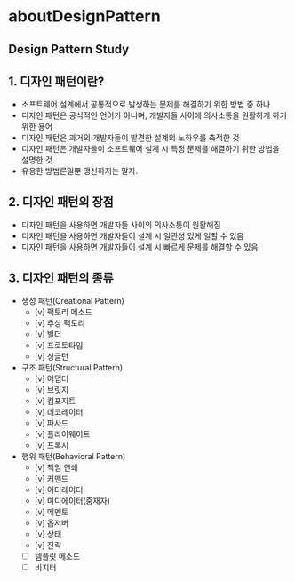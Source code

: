 # aboutDesignPattern
Design Pattern Study
---
## 1. 디자인 패턴이란?
- 소프트웨어 설계에서 공통적으로 발생하는 문제를 해결하기 위한 방법 중 하나
- 디자인 패턴은 공식적인 언어가 아니며, 개발자들 사이에 의사소통을 원활하게 하기 위한 용어
- 디자인 패턴은 과거의 개발자들이 발견한 설계의 노하우를 축적한 것
- 디자인 패턴은 개발자들이 소프트웨어 설계 시 특정 문제를 해결하기 위한 방법을 설명한 것
- 유용한 방법론일뿐 맹신하지는 말자.

## 2. 디자인 패턴의 장점 
- 디자인 패턴을 사용하면 개발자들 사이의 의사소통이 원활해짐
- 디자인 패턴을 사용하면 개발자들이 설계 시 일관성 있게 일할 수 있음
- 디자인 패턴을 사용하면 개발자들이 설계 시 빠르게 문제를 해결할 수 있음

## 3. 디자인 패턴의 종류
- 생성 패턴(Creational Pattern)
  - [v] 팩토리 메소드
  - [v] 추상 팩토리
  - [v] 빌더
  - [v] 프로토타입
  - [v] 싱글턴
- 구조 패턴(Structural Pattern)
  - [v] 어댑터
  - [v] 브릿지
  - [v] 컴포지트
  - [v] 데코레이터
  - [v] 파사드
  - [v] 플라이웨이트
  - [v] 프록시
- 행위 패턴(Behavioral Pattern)
  - [v] 책임 연쇄
  - [v] 커맨드
  - [v] 이터레이터
  - [v] 미디에이터(중재자)
  - [v] 메멘토
  - [v] 옵저버
  - [v] 상태
  - [v] 전략
  - [ ] 템플릿 메소드
  - [ ] 비지터
